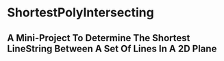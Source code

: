 # ShortestPolyIntersecting

## A Mini-Project To Determine The Shortest LineString Between A Set Of Lines In A 2D Plane
